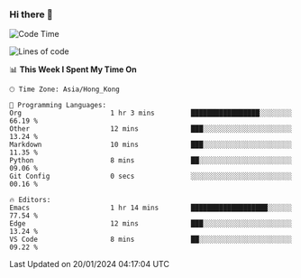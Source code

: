### Hi there 👋

<!--
**nicehiro/nicehiro** is a ✨ _special_ ✨ repository because its `README.md` (this file) appears on your GitHub profile.

Here are some ideas to get you started:

- 🔭 I’m currently working on ...
- 🌱 I’m currently learning ...
- 👯 I’m looking to collaborate on ...
- 🤔 I’m looking for help with ...
- 💬 Ask me about ...
- 📫 How to reach me: ...
- 😄 Pronouns: ...
- ⚡ Fun fact: ...
-->

<!--START_SECTION:waka-->
![Code Time](http://img.shields.io/badge/Code%20Time-191%20hrs%2051%20mins-blue)

![Lines of code](https://img.shields.io/badge/From%20Hello%20World%20I%27ve%20Written-2.6%20million%20lines%20of%20code-blue)

📊 **This Week I Spent My Time On** 

```text
🕑︎ Time Zone: Asia/Hong_Kong

💬 Programming Languages: 
Org                      1 hr 3 mins         █████████████████░░░░░░░░   66.19 % 
Other                    12 mins             ███░░░░░░░░░░░░░░░░░░░░░░   13.24 % 
Markdown                 10 mins             ███░░░░░░░░░░░░░░░░░░░░░░   11.35 % 
Python                   8 mins              ██░░░░░░░░░░░░░░░░░░░░░░░   09.06 % 
Git Config               0 secs              ░░░░░░░░░░░░░░░░░░░░░░░░░   00.16 % 

🔥 Editors: 
Emacs                    1 hr 14 mins        ███████████████████░░░░░░   77.54 % 
Edge                     12 mins             ███░░░░░░░░░░░░░░░░░░░░░░   13.24 % 
VS Code                  8 mins              ██░░░░░░░░░░░░░░░░░░░░░░░   09.22 % 
```


 Last Updated on 20/01/2024 04:17:04 UTC
<!--END_SECTION:waka-->
